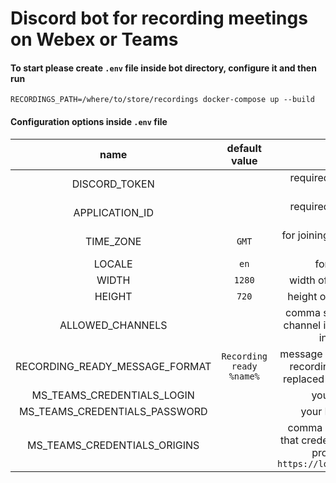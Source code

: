 # Discord bot for recording meetings on Webex or Teams

#### To start please create `.env` file inside bot directory, configure it and then run

```
RECORDINGS_PATH=/where/to/store/recordings docker-compose up --build
```

#### Configuration options inside `.env` file

|              name              |      default value       |                                                         description                                                          |
| :----------------------------: | :----------------------: | :--------------------------------------------------------------------------------------------------------------------------: |
|         DISCORD_TOKEN          |                          |                                            required, used to connect with Discord                                            |
|         APPLICATION_ID         |                          |                                            required, used to connect with Discord                                            |
|           TIME_ZONE            |          `GMT`           |                                            for joining scheduled meetings on time                                            |
|             LOCALE             |           `en`           |                                                     for dates formatting                                                     |
|             WIDTH              |          `1280`          |                                               width of the recording in pixels                                               |
|             HEIGHT             |          `720`           |                                              height of the recording in pixels                                               |
|        ALLOWED_CHANNELS        |                          |                       comma separated list of Discord channel ids which can be used to invoke commands                       |
| RECORDING_READY_MESSAGE_FORMAT | `Recording ready %name%` |             message which gets sent once the recording is ready, `%name%` gets replaced with recording file name             |
|   MS_TEAMS_CREDENTIALS_LOGIN   |                          |                                                     your MS Teams email                                                      |
| MS_TEAMS_CREDENTIALS_PASSWORD  |                          |                                                    your MS Teams password                                                    |
|  MS_TEAMS_CREDENTIALS_ORIGINS  |                          | comma separated list of origins that credentials may be typed into, probably want to add `https://login.microsoftonline.com` |
